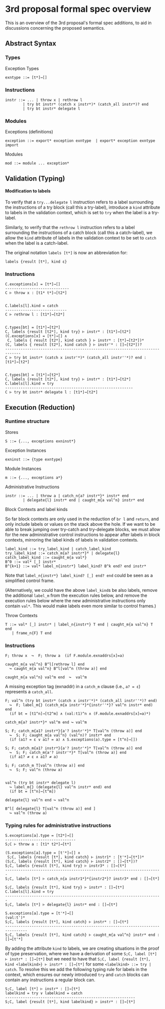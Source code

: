 # 3rd proposal formal spec overview

This is an overview of the 3rd proposal's formal spec additions, to aid in discussions concerning the proposed semantics.

## Abstract Syntax

### Types

Exception Types

```
exntype ::= [t*]→[]
```

### Instructions

```
instr ::= ... | throw x | rethrow l
        | try bt instr* (catch x instr*)* (catch_all instr*)? end
        | try bt instr* delegate l
```

### Modules

Exceptions (definitions)

```
exception ::= export* exception exntype  | export* exception exntype import
```

Modules

```
mod ::= module ... exception*
```

## Validation (Typing)

#### Modification to labels

To verify that a `try...delegate l` instruction refers to a label surrounding the instructions of a try block (call this a try-label), introduce a `kind` attribute to labels in the validation context, which is set to `try` when the label is a try-label.

Similarly, to verify that the `rethrow l` instruction refers to a label surrounding the instructions of a catch block (call this a catch-label), we allow the `kind` attribute of labels in the validation context to be set to `catch` when the label is a catch-label.

The original notation `labels [t*]` is now an abbreviation for:

```
labels {result [t*], kind ε}
```


### Instructions


```
C.exceptions[x] = [t*]→[]
-----------------------------
C ⊢ throw x : [t1* t*]→[t2*]


C.labels[l].kind = catch
----------------------------
C ⊢ rethrow l : [t1*]→[t2*]


C.types[bt] = [t1*]→[t2*]
C, labels {result [t2*], kind try} ⊢ instr* : [t1*]→[t2*]
(C.exceptions[x] = [t*]→[] ∧
 C, labels { result [t2*], kind catch } ⊢ instr* : [t*]→[t2*])*
(C, labels { result [t2*], kind catch } ⊢ instr'* : []→[t2*])?
-----------------------------------------------------------------------------
C ⊢ try bt instr* (catch x instr'*)* (catch_all instr''*)? end : 	[t1*]→[t2*]


C.types[bt] = [t1*]→[t2*]
C, labels {result [t2*], kind try} ⊢ instr* : [t1*]→[t2*]
C.labels[l].kind = try
----------------------------------------------------------
C ⊢ try bt instr* delegate l : [t1*]→[t2*]
```

## Execution (Reduction)

### Runtime structure

Stores

```
S ::= {..., exceptions exninst*}
```

Exception Instances

```
exninst ::= {type exntype}
```

Module Instances

```
m ::= {..., exceptions a*}
```

Administrative Instructions

```
instr ::= ... | throw a | catch_n{a? instr*}* instr* end
        | delegate{l} instr* end | caught_m{a val^n} instr* end
```

Block Contexts and label kinds

So far block contexts are only used in the reduction of `br l` and `return`, and only include labels or values on the stack above the hole. If we want to be able to break jumping over try-catch and try-delegate blocks, we must allow for the new administrative control instructions to appear after labels in block contexts, mirroring the label kinds of labels in validation contexts.

```
label_kind ::= try_label_kind | catch_label_kind
try_label_kind ::= catch_m{a? instr*}* | delegate{l}
catch_label_kind ::= caught_m{a val*}
B^0 ::= val* [_] instr*
B^{k+1} ::= val* label_n{instr*} label_kind? B^k end? end instr*
```

Note that `label_n{instr*} label_kind? [_] end? end` could be seen as a simplified control frame.

(Alternatively, we could have the above `label_kind`s be also labels,  remove the additional `label_m` from the execution rules below, and remove the execution rules below where the new administrative instructions only contain `val*`. This would make labels even more similar to control frames.)

Throw Contexts

```
T ::= val* [_] instr* | label_n{instr*} T end | caught_m{a val^n} T end
   | frame_n{F} T end
```

### Instructions


```
F; throw x  ↪  F; throw a  (if F.module.exnaddrs[x]=a)

caught_m{a val^n} B^l[rethrow l] end
  ↪ caught_m{a val^n} B^l[val^n (throw a)] end

caught_m{a val^n} val^m end  ↪  val^m
```

A missing exception tag (exnaddr) in a `catch_m` clause (i.e., `a? = ε`) represents a `catch_all`.

```
F; val^n (try bt instr* (catch x instr'*)* (catch_all instr''*)? end)
  ↪  F; label_m{} (catch_m{a instr'*}*{instr''*}? val^n instr* end) end
  (if bt = [t1^n]→[t2^m] ∧ (val:t1)^n ∧ (F.module.exnaddrs[x]=a)*)

catch_m{a? instr*}* val^m end ↪ val^m

S; F; catch_m{a1? instr*}{a'? instr'*}* T[val^n (throw a)] end
  ↪  S; F; caught_m{a val^n} (val^n)? instr* end
  (if (a1? = ε ∨ a1? = a) ∧ S.exceptions(a).type = [t^n]→[])

S; F; catch_m{a1? instr*}{a'? instr'*}* T[val^n (throw a)] end
  ↪  S; F; catch_m{a'? instr'*}* T[val^n (throw a)] end
  (if a1? ≠ ε ∧ a1? ≠ a)

S; F; catch_m T[val^n (throw a)] end
  ↪  S; F; val^n (throw a)


val^n (try bt instr* delegate l)
  ↪ label_m{} (delegate{l} val^n instr* end) end
  (if bt = [t^n]→[t^m])

delegate{l} val^n end ↪ val^n

B^l[ delegate{l} T[val^n (throw a)] end ]
  ↪ val^n (throw a)
```

### Typing rules for administrative instructions

```
S.exceptions[a].type = [t2*]→[]
--------------------------------
S;C ⊢ throw a : [t1* t2*]→[t*]

(S.exceptions[a].type = [t'*]→[] ∧
 S;C, labels {result [t*], kind catch} ⊢ instr1* : [t'*]→[t*])*
(S;C, labels {result [t*], kind catch} ⊢ instr2* : []→[t*])?
S;C, labels {result [t*], kind try} ⊢ instr3* : []→[t*]
-----------------------------------------------------------------------
S;C, labels [t*] ⊢ catch_n{a instr1*}*{instr2*}? instr3* end : []→[t*]

S;C, labels {result [t*], kind try} ⊢ instr* : []→[t*]
C.labels[l].kind = try
-----------------------------------------------------------------------
S;C, labels [t*] ⊢ delegate{l} instr* end : []→[t*]

S.exceptions[a].type = [t'*]→[]
(val:t')*
S;C, labels {result [t*], kind catch} ⊢ instr* : []→[t*]
--------------------------------------------------------------------------------
S;C, labels {result [t*], kind catch} ⊢ caught_m{a val^n} instr* end : []→[t'*]
```

By adding the attribute `kind` to labels, we are creating situations in the proof of type preservation, where we have a derivation of some `S;C, label [t*] ⊢ instr* : []→[t*]` but we need to have that `S;C, label {result [t*], kind <labelkind>} ⊢ instr* : []→[t*]` for some `<labelkind> ::= try | catch`. To resolve this we add the following typing rule for labels in the context, which ensures our newly introduced `try` and `catch` blocks can contain any instructions a regular block can.

```
S;C, label [t*] ⊢ instr* : []→[t*]
labelkind = try ∨ labelkind = catch
-----------------------------------------------------------
S;C, label {result [t*], kind labelkind} ⊢ instr* : []→[t*]
```

